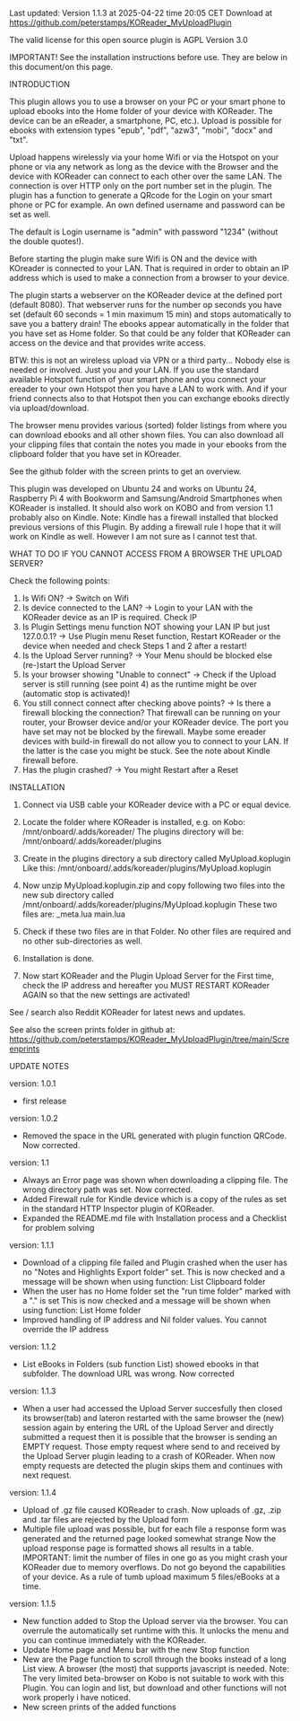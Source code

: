 Last updated: Version 1.1.3 at 2025-04-22 time 20:05 CET Download at https://github.com/peterstamps/KOReader_MyUploadPlugin

The valid license for this open source plugin is AGPL Version 3.0

IMPORTANT!
See the installation instructions before use. 
They are below in this document/on this page.


INTRODUCTION

This plugin allows you to use a browser on your PC or your smart phone to upload ebooks into the Home folder of your device with KOReader. The device can be an eReader, a smartphone, PC, etc.). Upload is possible for ebooks with extension types "epub", "pdf", "azw3", "mobi", "docx" and "txt".

Upload happens wirelessly via your home Wifi or via the Hotspot on your phone or via any network as long as the device with the Browser and the device with KOReader can connect to each other over the same LAN. The connection is over HTTP only on the port number set in the plugin. 
The plugin has a function to generate a QRcode for the Login on your smart phone or PC for example. 
An own defined username and password can be set as well. 

The default is Login username is "admin" with password "1234" (without the double quotes!).

Before starting the plugin make sure Wifi is ON and the device with KOreader is connected to your LAN.
That is required in order to obtain an IP address which is used to make a connection from a browser to your device. 

The plugin starts a webserver on the KOReader device at the defined port (default 8080). 
That webserver runs for the number op seconds you have set (default 60 seconds = 1 min maximum 15 min) and stops automatically to save you a battery drain! 
The ebooks appear automatically in the folder that you have set as Home folder. 
So that could be any folder that KOReader can access on the device and that provides write access.

BTW: this is not an wireless upload via VPN or a third party... Nobody else is needed or involved. Just you and your LAN. 
If you use the standard available Hotspot function of your smart phone and you connect your ereader to your own Hotspot then you have a LAN to work with.
And if your friend connects also to that Hotspot then you can exchange ebooks directly via upload/download.

The browser menu provides various (sorted) folder listings from where you can download ebooks and all other shown files. You can also download all your clipping files that contain the notes you made in your ebooks from the clipboard folder that you have set in KOreader.

See the github folder with the screen prints to get an overview.

This plugin was developed on Ubuntu 24 and works on Ubuntu 24, Raspberry Pi 4 with Bookworm and Samsung/Android Smartphones when KOReader is installed.
It should also work on KOBO and from version 1.1 probably also on Kindle. Note: Kindle has a firewall installed that blocked previous versions of this Plugin. By adding a firewall rule I hope that it will work on Kindle as well. However I am not sure as I cannot test that.


WHAT TO DO IF YOU CANNOT ACCESS FROM A BROWSER THE UPLOAD SERVER? 

Check the following points:
1. Is Wifi ON? -> Switch on Wifi
2. Is device connected to the LAN? -> Login to your LAN with the KOReader device as an IP is required. Check IP
3. Is Plugin Settings menu function NOT showing your LAN IP but just 127.0.0.1? -> Use Plugin menu Reset function, Restart KOReader or the device when needed and check Steps 1 and 2 after a restart!
4. Is the Upload Server running? -> Your Menu should be blocked else (re-)start the Upload Server
5. Is your browser showing "Unable to connect" -> Check if the Upload server is still running (see point 4) as the runtime might be over (automatic stop is activated)!
6. You still connect connect after checking above points? -> Is there a firewall blocking the connection? That firewall can be running on your router, your Browser device and/or your KOReader device. The port you have set may not be blocked by the firewall. Maybe some ereader devices with build-in firewall do not allow you to connect to your LAN. If the latter is the case you might be stuck. See the note about Kindle firewall before.
7. Has the plugin crashed? -> You might Restart after a Reset


INSTALLATION
1. Connect via USB cable your KOReader device with a PC or equal device.

2. Locate the folder where KOReader is installed, e.g. on Kobo: /mnt/onboard/.adds/koreader/ 
The plugins directory will be: /mnt/onboard/.adds/koreader/plugins

3. Create in the plugins directory a sub directory called MyUpload.koplugin 
Like this: /mnt/onboard/.adds/koreader/plugins/MyUpload.koplugin

4. Now unzip MyUpload.koplugin.zip and copy following two files into 
   the new sub directory called /mnt/onboard/.adds/koreader/plugins/MyUpload.koplugin
   These two files are:
   _meta.lua 
   main.lua 

5. Check if these two files are in that Folder. No other files are required and no other sub-directories as well.

6. Installation is done. 

7. Now start KOReader and the Plugin Upload Server for the First time, check the IP address and hereafter you MUST RESTART KOReader AGAIN so that the new settings are activated!

See / search also Reddit KOReader for latest news and updates.

See also the screen prints folder in github at: https://github.com/peterstamps/KOReader_MyUploadPlugin/tree/main/Screenprints

UPDATE NOTES

version: 1.0.1
- first release

version: 1.0.2
- Removed the space in the URL generated with plugin function QRCode. Now corrected.

version: 1.1
- Always an Error page was shown when downloading a clipping file. The wrong directory path was set. Now corrected.
- Added Firewall rule for Kindle device which is a copy of the rules as set in the standard HTTP Inspector plugin of KOReader.
- Expanded the README.md file with Installation process and a Checklist for problem solving

version: 1.1.1
- Download of a clipping file failed and Plugin crashed when the user has no "Notes and Highlights Export folder" set. 
  This is now checked and a message will be shown when using function: List Clipboard folder
- When the user has no Home folder set the "run time folder" marked with a "." is set 
  This is now checked and a message will be shown when using function: List Home folder
- Improved handling of IP address and Nil folder values. You cannot override the IP address

version: 1.1.2
- List eBooks in Folders (sub function List) showed ebooks in that subfolder. The download URL was wrong. Now corrected

version: 1.1.3
- When a user had accessed the Upload Server succesfully then closed its browser(tab) and lateron restarted with the same browser the (new) session again by entering the URL of the Upload Server and directly submitted a request then it is possible that the browser is sending an EMPTY request. Those empty request where send to and received by the Upload Server plugin leading to a crash of KOReader. When now empty requests are detected the plugin skips them and continues with next request. 

version: 1.1.4
- Upload of .gz file caused KOReader to crash. Now uploads of .gz, .zip and .tar files are rejected by the Upload form
- Multiple file upload was possible, but for each file a response form was generated and the returned page looked somewhat strange
  Now the upload response page is formatted shows all results in a table.
  IMPORTANT: limit the number of files in one go as you might crash your KOReader due to memory overflows.
  Do not go beyond the capabilities of your device. As a rule of tumb upload maximum 5 files/eBooks at a time.
  
version: 1.1.5
- New function added to Stop the Upload server via the browser. You can overrule the automatically set runtime with this. It unlocks the menu and you can continue immediately with the KOReader.
- Update Home page and Menu bar with the new Stop function
- New are the Page function to scroll through the books instead of a long List view. A browser (the most) that supports javascript is needed. 
  Note: The very limited beta-browser on Kobo is not suitable to work with this Plugin. You can login and list, but download and other functions will not work properly i have noticed.
- New screen prints of the added functions
  
    

